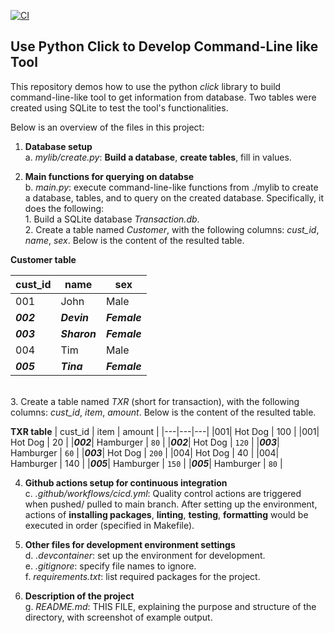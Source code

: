[![CI](https://github.com/nogibjj/SQLite_YCLiu/actions/workflows/cicd.yml/badge.svg)](https://github.com/nogibjj/SQLite_YCLiu/actions/workflows/cicd.yml)
## Use Python Click to Develop Command-Line like Tool

This repository demos how to use the python *click* library to build command-line-like tool to get information from database. Two tables were created using SQLite to test the tool's functionalities. 

Below is an overview of the files in this project:

1. **Database setup**
   <br>a. _mylib/create.py_: **Build a database**, **create tables**, fill in values.
   
3. **Main functions for querying on databse**
   <br>b. _main.py_: execute command-line-like functions from ./mylib to create a database, tables, and to query on the created database. Specifically, it does the following:
<br>         1. Build a SQLite database _Transaction.db_.
<br>         2. Create a table named *Customer*, with the following columns: *cust_id*, *name*, *sex*. Below is the content of the resulted table.

**Customer table**

| cust_id | name | sex |
|---|---|---|
|001| John | Male |
|**_002_**| **_Devin_** | **_Female_** |
|**_003_**| **_Sharon_** | **_Female_** |
|004| Tim | Male | 
|**_005_**| **_Tina_** | **_Female_** |

<br>         3. Create a table named *TXR* (short for transaction), with the following columns: *cust_id*, *item*, *amount*. Below is the content of the resulted table.

**TXR table**
| cust_id | item | amount |
|---|---|---|
|001| Hot Dog | 100 |
|001| Hot Dog | 20 |
|**_002_**| Hamburger | `80` |
|**_002_**| Hot Dog | `120` |
|**_003_**| Hamburger | `60` |
|**_003_**| Hot Dog | `200` |
|004| Hot Dog | 40 |
|004| Hamburger | 140 |
|**_005_**| Hamburger | `150` |
|**_005_**| Hamburger | `80` |

   
4. **Github actions setup for continuous integration**
  <br>c. _.github/workflows/cicd.yml_: Quality control actions are triggered when pushed/ pulled to main branch. After setting up the environment, actions of **installing packages**, **linting**, **testing**, **formatting** would be executed in order (specified in Makefile). 

5. **Other files for development environment settings**
  <br>d. _.devcontainer_: set up the environment for development.
  <br>e. _.gitignore_: specify file names to ignore.
  <br>f. _requirements.txt_: list required packages for the project.

6. **Description of the project**
   <br>g. _README.md_: THIS FILE, explaining the purpose and structure of the directory, with screenshot of example output.


